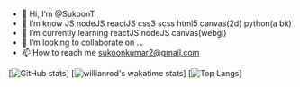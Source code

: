 - 👋 Hi, I’m @SukoonT
- 👀 I’m know JS nodeJS reactJS css3 scss html5 canvas(2d) python(a bit)
- 🌱 I’m currently learning reactJS nodeJS canvas(webgl)
- 💞️ I’m looking to collaborate on ...
- 📫 How to reach me sukoonkumar2@gmail.com

[![GitHub stats](https://github-readme-stats.vercel.app/api?username=sukoont&theme=radical&show_icons=true)]
[![willianrod's wakatime stats](https://github-readme-stats.vercel.app/api/wakatime?username=sukoont)]
[![Top Langs](https://github-readme-stats.vercel.app/api/top-langs/?username=sukoont&layout=compact&theme=radical)]


